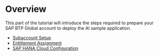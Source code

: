 # Overview

This part of the tutorial will introduce the steps required to prepare your SAP BTP Global account to deploy the AI sample application.

- [Subaccount Setup](./1-SubaccountSetup.md)
- [Entitlement Assignment](./2-AssignEntitlements.md)
- [SAP HANA Cloud Configuration](./3-SAPHANACloud.md)
